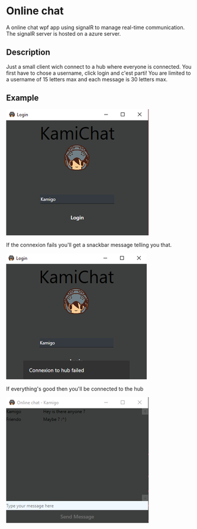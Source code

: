 # Online chat
A online chat wpf app using signalR to manage real-time communication.
The signalR server is hosted on a azure server.

## Description

Just a small client wich connect to a hub where everyone is connected. You first have to chose a username, click login and c'est parti!
You are limited to a username of 15 letters max and each message is 30 letters max.

## Example

![Login screen](./readme-images/login-screen.png)

If the connexion fails you'll get a snackbar message telling you that.

![Login failed](./readme-images/login-failed.png)

If everything's good then you'll be connected to the hub

![Hub](./readme-images/hub.png)
